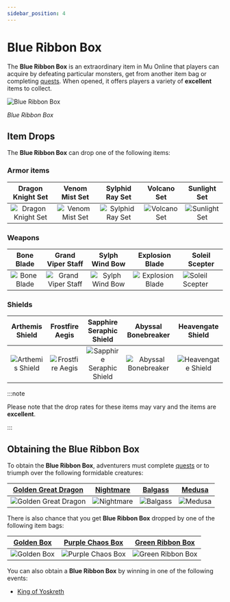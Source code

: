 ```yaml
---
sidebar_position: 4
---
```


# Blue Ribbon Box

The **Blue Ribbon Box** is an extraordinary item in Mu Online that players can acquire by defeating particular monsters, get from another item bag or completing [quests](/gameplay-systems/quest-system). When opened, it offers players a variety of **excellent** items to collect.

![Blue Ribbon Box](/img/items/item-bags/box-of-blue-ribbon.png)

_Blue Ribbon Box_

## Item Drops

The **Blue Ribbon Box** can drop one of the following items:

### Armor items

|                      Dragon Knight Set                       |                     Venom Mist Set                     |                     Sylphid Ray Set                      |                   Volcano Set                    |                    Sunlight Set                    |
| :----------------------------------------------------------: | :----------------------------------------------------: | :------------------------------------------------------: | :----------------------------------------------: | :------------------------------------------------: |
| ![Dragon Knight Set](/img/items/armors/dk/dragon-knight.png) | ![Venom Mist Set](/img/items/armors/dw/venom-mist.png) | ![Sylphid Ray Set](/img/items/armors/fe/sylphid-ray.png) | ![Volcano Set](/img/items/armors/mg/volcano.png) | ![Sunlight Set](/img/items/armors/dl/sunlight.png) |

### Weapons

|                   Bone Blade                    |                       Grand Viper Staff                       |                    Sylph Wind Bow                     |                      Explosion Blade                      | Soleil Scepter                                            |
| :---------------------------------------------: | :-----------------------------------------------------------: | :---------------------------------------------------: | :-------------------------------------------------------: | --------------------------------------------------------- |
| ![Bone Blade](/img/items/swords/bone-blade.png) | ![Grand Viper Staff](/img/items/staffs/grand-viper-staff.png) | ![Sylph Wind Bow](/img/items/bows/sylph-wind-bow.png) | ![Explosion Blade](/img/items/swords/explosion-blade.png) | ![Soleil Scepter](/img/items/scepters/soleil-scepter.png) |

### Shields

|                      Arthemis Shield                       |                      Frostfire Aegis                       |                           Sapphire Seraphic Shield                           |                        Abyssal Bonebreaker                         |                       Heavengate Shield                        |
| :--------------------------------------------------------: | :--------------------------------------------------------: | :--------------------------------------------------------------------------: | :----------------------------------------------------------------: | :------------------------------------------------------------: |
| ![Arthemis Shield](/img/items/shields/arthemis-shield.png) | ![Frostfire Aegis](/img/items/shields/frostfire-aegis.png) | ![Sapphire Seraphic Shield](/img/items/shields/sapphire-seraphic-shield.png) | ![Abyssal Bonebreaker](/img/items/shields/abyssal-bonebreaker.png) | ![Heavengate Shield](/img/items/shields/heavengate-shield.png) |

:::note

Please note that the drop rates for these items may vary and the items are **excellent**.

:::

## Obtaining the Blue Ribbon Box

To obtain the **Blue Ribbon Box**, adventurers must complete [quests](/gameplay-systems/quest-system) or to triumph over the following formidable creatures:

|    [Golden Great Dragon](/special-monsters/invasions/golden-great-dragon)    |     [Nightmare](/special-monsters/bosses/nightmare)      |     [Balgass](/special-monsters/bosses/balgass)      |     [Medusa](/special-monsters/bosses/medusa)      |
| :--------------------------------------------------------------------------: | :------------------------------------------------------: | :--------------------------------------------------: | :------------------------------------------------: |
| ![Golden Great Dragon](/img/monsters/special/golden/golden-great-dragon.jpg) | ![Nightmare](/img/monsters/special/bosses/nightmare.jpg) | ![Balgass](/img/monsters/special/bosses/balgass.jpg) | ![Medusa](/img/monsters/special/bosses/medusa.jpg) |

There is also chance that you get **Blue Ribbon Box** dropped by one of the following item bags:

|   [Golden Box](/items/item-bags/misc/golden-box)   |   [Purple Chaos Box](/items/item-bags/misc/purple-chaos-box)   |     [Green Ribbon Box](/items/item-bags/exc/green-ribbon-box)     |
| :------------------------------------------------: | :------------------------------------------------------------: | :---------------------------------------------------------------: |
| ![Golden Box](/img/items/item-bags/golden-box.png) | ![Purple Chaos Box](/img/items/item-bags/purple-chaos-box.png) | ![Green Ribbon Box](/img/items/item-bags/box-of-green-ribbon.png) |

You can also obtain a **Blue Ribbon Box** by winning in one of the following events:

- [King of Yoskreth](/events/king-of-yoskreth)
